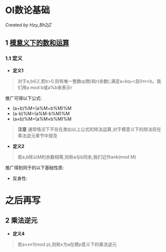# **OI数论基础**
###### Created by Hzy_Bh2jZ
## 1 [**模意义下的数和运算**]()
### 1.1 **定义**
* **定义1**
> 对于a,b∈ℤ,若b>0,则有唯一整数q(商)和r(余数),满足a=bq+r且0≤r<b。我们用a mod b或a%b来表示r

推广可得以下公式:
* (a+b)%M=(a%M+b%M)%M
* (a-b)%M=(a%M-b%M)%M
* (a×b)%M=(a%M×b%M)%M
> **注意** 通常情况下不存在类似以上公式的除法运算,对于模意义下的除法将在乘法逆元章节中提及

* **定义2**
> 若a,b除以M的余数相等,则称a与b同余,我们记作a≡b(mod M)

推广得到同于的以下基础性质:
* 反身性:

# 之后再写

## 2 **乘法逆元**
* **定义4**
> 若a×x≡1(mod p),则称x为a在模p意义下的乘法逆元
